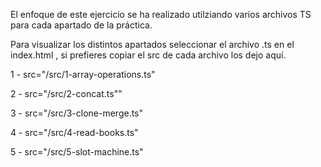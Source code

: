 El enfoque de este ejercicio se ha realizado utilziando varios archivos TS para cada apartado de la práctica.

Para visualizar los distintos apartados seleccionar el archivo .ts en el index.html , si prefieres copiar el src de cada archivo los dejo aquí.

1 - src="/src/1-array-operations.ts"

2 - src="/src/2-concat.ts""

3 - src="/src/3-clone-merge.ts"

4 - src="/src/4-read-books.ts"

5 - src="/src/5-slot-machine.ts"